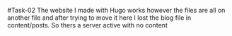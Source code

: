 #Task-02
The website I made with Hugo works however the files are all on another file and after trying to move it here I lost the blog file in content/posts. So thers a server active with no content
